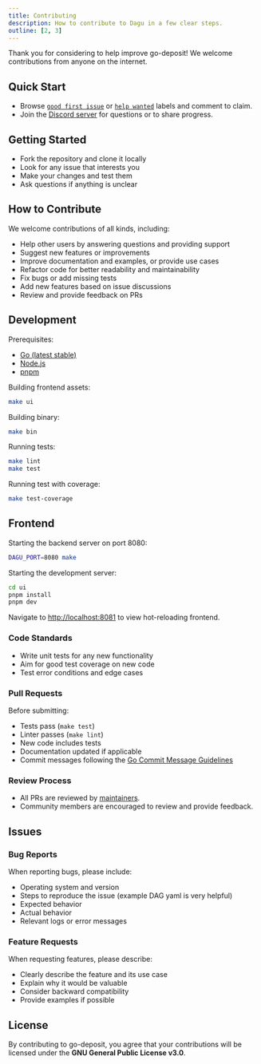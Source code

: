 ```yaml
---
title: Contributing
description: How to contribute to Dagu in a few clear steps.
outline: [2, 3]
---
```


Thank you for considering to help improve go-deposit! We welcome contributions from anyone on the internet.

## Quick Start

- Browse [`good first issue`](https://github.com/dagu-org/dagu/labels/good%20first%20issue) or [`help wanted`](https://github.com/dagu-org/dagu/labels/help%20wanted) labels and comment to claim.
- Join the [Discord server](https://discord.gg/gpahPUjGRk) for questions or to share progress.

## Getting Started

- Fork the repository and clone it locally
- Look for any issue that interests you
- Make your changes and test them
- Ask questions if anything is unclear

## How to Contribute

We welcome contributions of all kinds, including:

- Help other users by answering questions and providing support
- Suggest new features or improvements
- Improve documentation and examples, or provide use cases
- Refactor code for better readability and maintainability
- Fix bugs or add missing tests
- Add new features based on issue discussions
- Review and provide feedback on PRs

## Development

Prerequisites:

- [Go (latest stable)](https://go.dev/doc/install)
- [Node.js](https://nodejs.org/en/download/)
- [pnpm](https://pnpm.io/installation)

Building frontend assets:

```bash
make ui
```

Building binary:

```bash
make bin
```

Running tests:

```bash
make lint
make test
```

Running test with coverage:

```bash
make test-coverage
```

## Frontend

Starting the backend server on port 8080:

```bash
DAGU_PORT=8080 make
```

Starting the development server:

```bash
cd ui
pnpm install
pnpm dev
```

Navigate to [http://localhost:8081](http://localhost:8081) to view hot-reloading frontend.

### Code Standards

- Write unit tests for any new functionality
- Aim for good test coverage on new code
- Test error conditions and edge cases

### Pull Requests

Before submitting:

- Tests pass (`make test`)
- Linter passes (`make lint`)
- New code includes tests
- Documentation updated if applicable
- Commit messages following the [Go Commit Message Guidelines](https://go.dev/wiki/CommitMessage)

### Review Process

- All PRs are reviewed by [maintainers](https://github.com/dagu-org/dagu/graphs/contributors).
- Community members are encouraged to review and provide feedback.

## Issues

### Bug Reports

When reporting bugs, please include:

- Operating system and version
- Steps to reproduce the issue (example DAG yaml is very helpful)
- Expected behavior
- Actual behavior
- Relevant logs or error messages

### Feature Requests

When requesting features, please describe:

- Clearly describe the feature and its use case
- Explain why it would be valuable
- Consider backward compatibility
- Provide examples if possible

## License

By contributing to go-deposit, you agree that your contributions will be licensed under the **GNU General Public License v3.0**.

